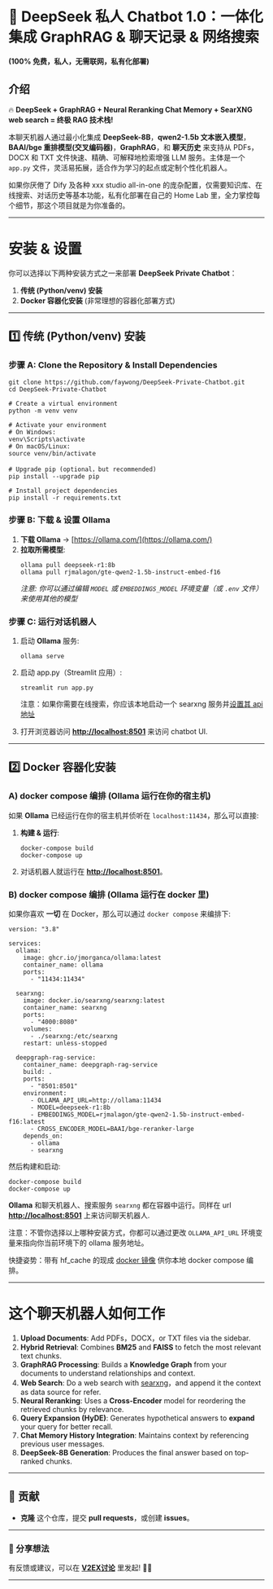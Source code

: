 # 🚀 **DeepSeek 私人 Chatbot 1.0：一体化集成 GraphRAG & 聊天记录 & 网络搜索**
**(100% 免费，私人，无需联网，私有化部署)**  

## 介绍

🔥 **DeepSeek + GraphRAG + Neural Reranking Chat Memory + SearXNG web search  = 终极 RAG 技术栈!**  

本聊天机器人通过最小化集成 **DeepSeek-8B**，**qwen2-1.5b 文本嵌入模型**，**BAAI/bge 重排模型(交叉编码器)**，**GraphRAG**，和 **聊天历史**  来支持从 PDFs，DOCX 和 TXT 文件快速、精确、可解释地检索增强 LLM 服务。主体是一个 ``app.py`` 文件，灵活易拓展，适合作为学习的起点或定制个性化机器人。 

如果你厌倦了 Dify 及各种 xxx studio all-in-one 的庞杂配置，仅需要知识库、在线搜索、对话历史等基本功能，私有化部署在自己的 Home Lab 里，全力掌控每个细节，那这个项目就是为你准备的。

---

# **安装 & 设置**

你可以选择以下两种安装方式之一来部署 **DeepSeek Private Chatbot**：

1. **传统 (Python/venv) 安装**  
2. **Docker 容器化安装** (非常理想的容器化部署方式)

---

## **1️⃣ 传统 (Python/venv) 安装**

### **步骤 A: Clone the Repository & Install Dependencies**
```
git clone https://github.com/faywong/DeepSeek-Private-Chatbot.git
cd DeepSeek-Private-Chatbot

# Create a virtual environment
python -m venv venv

# Activate your environment
# On Windows:
venv\Scripts\activate
# On macOS/Linux:
source venv/bin/activate

# Upgrade pip (optional，but recommended)
pip install --upgrade pip

# Install project dependencies
pip install -r requirements.txt
```

### **步骤 B: 下载 & 设置 Ollama**
1. **下载 Ollama** → [https://ollama.com/](https://ollama.com/)  
2. **拉取所需模型**:
   ```
   ollama pull deepseek-r1:8b
   ollama pull rjmalagon/gte-qwen2-1.5b-instruct-embed-f16
   ```
   *注意: 你可以通过编辑 `MODEL` 或 `EMBEDDINGS_MODEL` 环境变量（或 `.env` 文件）来使用其他的模型*   

### **步骤 C: 运行对话机器人**
1. 启动 **Ollama** 服务:
   ```
   ollama serve
   ```
2. 启动 app.py（Streamlit 应用）:
   ```
   streamlit run app.py
   ```
   注意：如果你需要在线搜索，你应该本地启动一个 searxng 服务并[设置其 api 地址](https://github.com/faywong/DeepSeek-Private-Chatbot/blob/main/app.py#L18C26-L18C41)

3. 打开浏览器访问 **[http://localhost:8501](http://localhost:8501)** 来访问 chatbot UI.

---

## **2️⃣ Docker 容器化安装**

### **A) docker compose 编排 (Ollama 运行在你的宿主机)**

如果 **Ollama** 已经运行在你的宿主机并侦听在 `localhost:11434`，那么可以直接:

1. **构建 & 运行**:
   ```
   docker-compose build
   docker-compose up
   ```
2. 对话机器人就运行在 **[http://localhost:8501](http://localhost:8501)**。

### **B) docker compose 编排 (Ollama 运行在 docker 里)**

如果你喜欢 **一切** 在 Docker，那么可以通过 `docker compose` 来编排下:
```
version: "3.8"

services:
  ollama:
    image: ghcr.io/jmorganca/ollama:latest
    container_name: ollama
    ports:
      - "11434:11434"

  searxng:
    image: docker.io/searxng/searxng:latest
    container_name: searxng
    ports:
      - "4000:8080"
    volumes:
      - ./searxng:/etc/searxng
    restart: unless-stopped

  deepgraph-rag-service:
    container_name: deepgraph-rag-service
    build: .
    ports:
      - "8501:8501"
    environment:
      - OLLAMA_API_URL=http://ollama:11434
      - MODEL=deepseek-r1:8b
      - EMBEDDINGS_MODEL=rjmalagon/gte-qwen2-1.5b-instruct-embed-f16:latest
      - CROSS_ENCODER_MODEL=BAAI/bge-reranker-large
    depends_on:
      - ollama
      - searxng

```

然后构建和启动:
```
docker-compose build
docker-compose up
```

**Ollama** 和聊天机器人、搜索服务 `searxng` 都在容器中运行。同样在 url **[http://localhost:8501](http://localhost:8501)** 上来访问聊天机器人.

注意：不管你选择以上哪种安装方式，你都可以通过更改 `OLLAMA_API_URL` 环境变量来指向你当前环境下的 ollama 服务地址。

快捷姿势：带有 hf_cache 的现成 [docker 镜像](https://hub.docker.com/repository/docker/faywong8888/deepseek-private-chatbot/) 供你本地 docker compose 编排。

---

# **这个聊天机器人如何工作**

1. **Upload Documents**: Add PDFs，DOCX，or TXT files via the sidebar. 
2. **Hybrid Retrieval**: Combines **BM25** and **FAISS** to fetch the most relevant text chunks. 
3. **GraphRAG Processing**: Builds a **Knowledge Graph** from your documents to understand relationships and context. 
4. **Web Search**: Do a web search with [searxng](https://github.com/searxng/searxng)，and append it the context as data source for refer.  
5. **Neural Reranking**: Uses a **Cross-Encoder** model for reordering the retrieved chunks by relevance. 
6. **Query Expansion (HyDE)**: Generates hypothetical answers to **expand** your query for better recall.  
7. **Chat Memory History Integration**: Maintains context by referencing previous user messages. 
8. **DeepSeek-8B Generation**: Produces the final answer based on top-ranked chunks. 

---

## 📌 贡献 

- **克隆** 这个仓库，提交 **pull requests**，或创建 **issues**。 
---

### 🔗 分享想法

有反馈或建议，可以在 [**V2EX讨论**](https://www.v2ex.com/t/1115203) 里发起! 🚀💡

---
